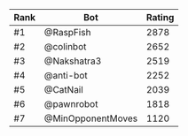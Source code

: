 Rank|Bot|Rating
---|---|---
#1|@RaspFish|2878
#2|@colinbot|2652
#3|@Nakshatra3|2519
#4|@anti-bot|2252
#5|@CatNail|2039
#6|@pawnrobot|1818
#7|@MinOpponentMoves|1120
